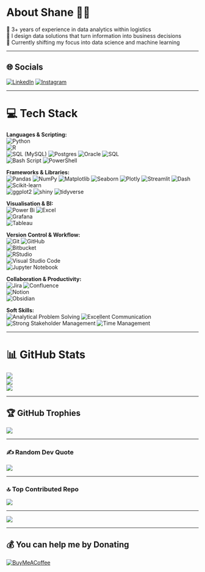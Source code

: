 # About Shane 🙋‍♂️
🔭 3+ years of experience in data analytics within logistics  
🌱 I design data solutions that turn information into business decisions  
🚀 Currently shifting my focus into data science and machine learning  

---

## 🌐 Socials
[![LinkedIn](https://img.shields.io/badge/LinkedIn-%230077B5.svg?logo=linkedin&logoColor=white)](https://www.linkedin.com/in/shane-dixon/)
[![Instagram](https://img.shields.io/badge/Instagram-%23E4405F.svg?logo=Instagram&logoColor=white)](https://www.instagram.com/sshaneddd/)

---

# 💻 Tech Stack
**Languages & Scripting:**  
![Python](https://img.shields.io/badge/python-3670A0?style=for-the-badge&logo=python&logoColor=ffdd54)  
![R](https://img.shields.io/badge/r-%23276DC3.svg?style=for-the-badge&logo=r&logoColor=white)  
![SQL (MySQL)](https://img.shields.io/badge/mysql-4479A1.svg?style=for-the-badge&logo=mysql&logoColor=white) ![Postgres](https://img.shields.io/badge/postgres-%23316192.svg?style=for-the-badge&logo=postgresql&logoColor=white) ![Oracle](https://img.shields.io/badge/Oracle-F80000?style=for-the-badge&logo=oracle&logoColor=white)  ![SQL](https://img.shields.io/badge/sql-%2300758F.svg?style=for-the-badge&logo=database&logoColor=white)  
![Bash Script](https://img.shields.io/badge/bash_script-%23121011.svg?style=for-the-badge&logo=gnu-bash&logoColor=white) ![PowerShell](https://img.shields.io/badge/PowerShell-%235391FE.svg?style=for-the-badge&logo=powershell&logoColor=white) 

**Frameworks & Libraries:**  
![Pandas](https://img.shields.io/badge/pandas-%23150458.svg?style=for-the-badge&logo=pandas&logoColor=white)
![NumPy](https://img.shields.io/badge/numpy-%23013243.svg?style=for-the-badge&logo=numpy&logoColor=white)
![Matplotlib](https://img.shields.io/badge/Matplotlib-%23ffffff.svg?style=for-the-badge&logo=Matplotlib&logoColor=black)
![Seaborn](https://img.shields.io/badge/Seaborn-%2300BFFF.svg?style=for-the-badge&logoColor=white)
![Plotly](https://img.shields.io/badge/Plotly-%233F4F75.svg?style=for-the-badge&logo=plotly&logoColor=white)
![Streamlit](https://img.shields.io/badge/Streamlit-FF4B4B?style=for-the-badge&logo=streamlit&logoColor=white)
![Dash](https://img.shields.io/badge/Dash-008DE4?style=for-the-badge&logo=plotly&logoColor=white)
![Scikit-learn](https://img.shields.io/badge/scikit--learn-F7931E?style=for-the-badge&logo=scikit-learn&logoColor=white)  
![ggplot2](https://img.shields.io/badge/ggplot2-2C3E50?style=for-the-badge)
![shiny](https://img.shields.io/badge/shiny-00B8F4?style=for-the-badge)
![tidyverse](https://img.shields.io/badge/tidyverse-%23276DC3?style=for-the-badge&logo=r&logoColor=white)

**Visualisation & BI:**  
![Power Bi](https://img.shields.io/badge/power_bi-F2C811?style=for-the-badge&logo=powerbi&logoColor=black) ![Excel](https://img.shields.io/badge/Microsoft%20Excel-217346?style=for-the-badge&logo=microsoft-excel&logoColor=white)  
![Grafana](https://img.shields.io/badge/grafana-%23F46800.svg?style=for-the-badge&logo=grafana&logoColor=white)  
![Tableau](https://img.shields.io/badge/Tableau-E97627?style=for-the-badge&logo=Tableau&logoColor=white)  

**Version Control & Workflow:**  
![Git](https://img.shields.io/badge/git-%23F05033.svg?style=for-the-badge&logo=git&logoColor=white) ![GitHub](https://img.shields.io/badge/github-%23121011.svg?style=for-the-badge&logo=github&logoColor=white)  
![Bitbucket](https://img.shields.io/badge/Bitbucket-0052CC?style=for-the-badge&logo=bitbucket&logoColor=white)  
![RStudio](https://img.shields.io/badge/RStudio-75AADB?style=for-the-badge&logo=rstudio&logoColor=white)  
![Visual Studio Code](https://img.shields.io/badge/Visual%20Studio%20Code-0078d7.svg?style=for-the-badge&logo=visual-studio-code&logoColor=white)  
![Jupyter Notebook](https://img.shields.io/badge/Jupyter-F37626.svg?style=for-the-badge&logo=Jupyter&logoColor=white)  

**Collaboration & Productivity:**  
![Jira](https://img.shields.io/badge/jira-%230A0FFF.svg?style=for-the-badge&logo=jira&logoColor=white) ![Confluence](https://img.shields.io/badge/confluence-%23172BF4.svg?style=for-the-badge&logo=confluence&logoColor=white)  
![Notion](https://img.shields.io/badge/Notion-%23000000.svg?style=for-the-badge&logo=notion&logoColor=white)  
![Obsidian](https://img.shields.io/badge/Obsidian-483699?style=for-the-badge&logo=obsidian&logoColor=white)  

**Soft Skills:**  
![Analytical Problem Solving](https://img.shields.io/badge/Analytical_Problem_Solving-%23007ACC.svg?style=for-the-badge&logoColor=white) 
![Excellent Communication](https://img.shields.io/badge/Excellent_Communication-%23FF6F00.svg?style=for-the-badge&logoColor=white) 
![Strong Stakeholder Management](https://img.shields.io/badge/Strong_Stakeholder_Management-%2300C853.svg?style=for-the-badge&logoColor=white) 
![Time Management](https://img.shields.io/badge/Time_Management-%23009688.svg?style=for-the-badge&logoColor=white) 

---

# 📊 GitHub Stats
![](https://github-readme-stats.vercel.app/api?username=ShanedixonGit&theme=codeSTACKr&hide_border=true&include_all_commits=false&count_private=false)  
![](https://nirzak-streak-stats.vercel.app/?user=ShanedixonGit&theme=codeSTACKr&hide_border=true)  
![](https://github-readme-stats.vercel.app/api/top-langs/?username=ShanedixonGit&theme=codeSTACKr&hide_border=true&include_all_commits=false&count_private=false&layout=compact)  

---

## 🏆 GitHub Trophies
![](https://github-profile-trophy.vercel.app/?username=ShanedixonGit&theme=nord&no-frame=false&no-bg=true&margin-w=4)  

---

### ✍️ Random Dev Quote
![](https://quotes-github-readme.vercel.app/api?type=horizontal&theme=dark)  

---

### 🔝 Top Contributed Repo
![](https://github-contributor-stats.vercel.app/api?username=ShanedixonGit&limit=5&theme=codeSTACKr&combine_all_yearly_contributions=true)  

---

[![](https://visitcount.itsvg.in/api?id=ShanedixonGit&icon=0&color=0)](https://visitcount.itsvg.in)  

---

## 💰 You can help me by Donating
[![BuyMeACoffee](https://img.shields.io/badge/Buy%20Me%20a%20Coffee-ffdd00?style=for-the-badge&logo=buy-me-a-coffee&logoColor=black)](https://buymeacoffee.com/shanedixon)  
